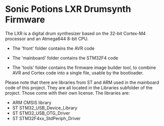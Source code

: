 Sonic Potions LXR Drumsynth Firmware
====================================

The LXR is a digital drum synthesizer based on the 32-bit Cortex-M4 processor and an Atmega644 8-bit CPU.


- The 'front' folder contains the AVR code

- The 'mainboard' folder contains the STM32F4 code

- The 'tools' folder contains the firmware image builder tool, to combine AVR 
  and Cortex code into a single file, usable by the bootloader.


Please note that there are libraries from ST and ARM used in the mainboard code of this project.
They are all located in the Libraries subfolder of the project.
Those come with their own license. The libraries are:
- ARM CMSIS library
- ST STM32_USB_Device_Library
- ST STM32_USB_OTG_Driver
- ST STM32F4xx_StdPeriph_Driver